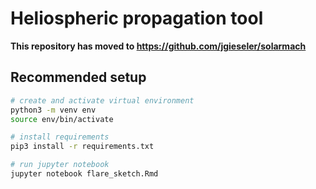 # Heliospheric propagation tool

**This repository has moved to https://github.com/jgieseler/solarmach**

## Recommended setup

```bash
# create and activate virtual environment
python3 -m venv env
source env/bin/activate

# install requirements
pip3 install -r requirements.txt

# run jupyter notebook
jupyter notebook flare_sketch.Rmd
```
